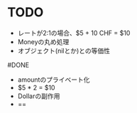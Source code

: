 # TODO
- レートが2:1の場合、$5 + 10 CHF = $10
- Moneyの丸め処理
- オブジェクト(nilとか)との等価性

#DONE
- amountのプライベート化
- $5 * 2 = $10
- Dollarの副作用
- ==
